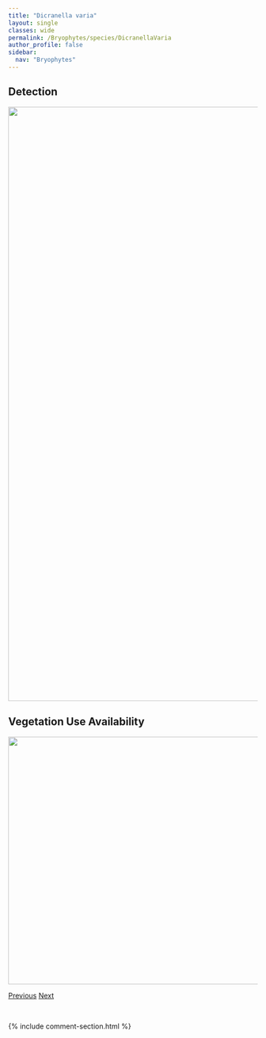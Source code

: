 ```yaml
---
title: "Dicranella varia"
layout: single
classes: wide
permalink: /Bryophytes/species/DicranellaVaria
author_profile: false
sidebar:
  nav: "Bryophytes"
---
```


<h2>Detection</h2>

<a href="https://drive.google.com/uc?export=view&id=1ioyoOQwH3wCJWVICeTAajRSh8S3LsK5m">
<img src="https://drive.google.com/uc?export=view&id=1ioyoOQwH3wCJWVICeTAajRSh8S3LsK5m" height = "1200" width = "800">
</a>


<h2>Vegetation Use Availability</h2>

<a href="https://drive.google.com/uc?export=view&id=1rFKyNtr8zRyIDgB6e_XCanKawGBtxLk6">
<img src="https://drive.google.com/uc?export=view&id=1rFKyNtr8zRyIDgB6e_XCanKawGBtxLk6" height = "500" width = "1000">
</a>


<a href="/DevelopmentWebsite/Bryophytes/species/DicranellaSubulata" class="pagination--pager" title="Dicranella subulata">Previous</a> <a href="/DevelopmentWebsite/Bryophytes/species/DicranoweisiaCrispula" class="pagination--pager" title="Dicranoweisia crispula">Next</a>

<p>&nbsp;</p>

{% include comment-section.html %}
